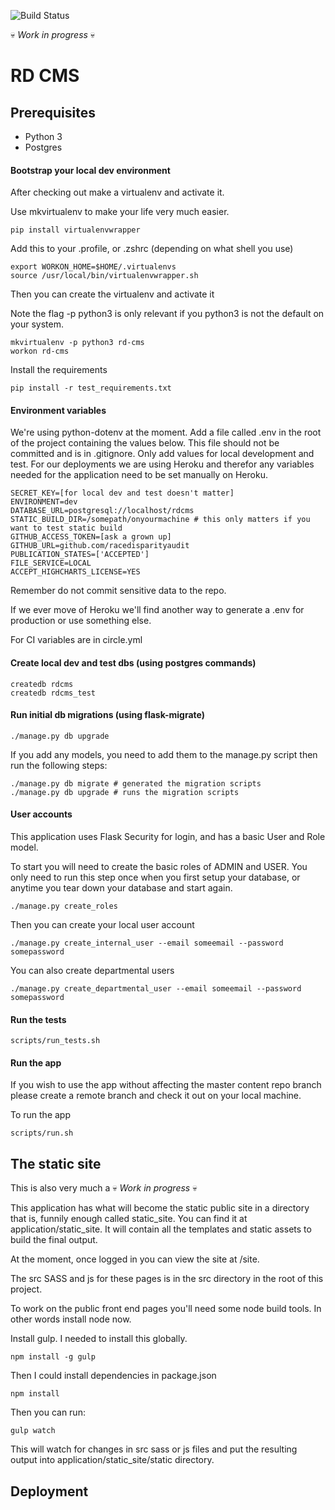 ![Build Status](https://circleci.com/gh/methods/rd_cms.svg?style=shield&circle-token=0ae822a0f946160095ed880b97c5c012de899155)

:skull: *Work in progress* :skull:

# RD CMS

## Prerequisites

- Python 3
- Postgres

#### Bootstrap your local dev environment

After checking out make a virtualenv and activate it.

Use mkvirtualenv to make your life very much easier.

```
pip install virtualenvwrapper
```

Add this to your .profile, or .zshrc (depending on what shell you use)

```
export WORKON_HOME=$HOME/.virtualenvs
source /usr/local/bin/virtualenvwrapper.sh
```
Then you can create the virtualenv and activate it

Note the flag -p python3 is only relevant if you python3 is not the default on your system.

```
mkvirtualenv -p python3 rd-cms
workon rd-cms
```

Install the requirements

```
pip install -r test_requirements.txt
```

#### Environment variables

We're using python-dotenv at the moment. Add a file called .env in the root of the project
containing the values below. This file should not be committed and is in .gitignore. Only add
values for local development and test. For our deployments we are using Heroku and therefor any
variables needed for the application need to be set manually on Heroku.

```
SECRET_KEY=[for local dev and test doesn't matter]
ENVIRONMENT=dev
DATABASE_URL=postgresql://localhost/rdcms
STATIC_BUILD_DIR=/somepath/onyourmachine # this only matters if you want to test static build
GITHUB_ACCESS_TOKEN=[ask a grown up]
GITHUB_URL=github.com/racedisparityaudit
PUBLICATION_STATES=['ACCEPTED']
FILE_SERVICE=LOCAL
ACCEPT_HIGHCHARTS_LICENSE=YES
```

Remember do not commit sensitive data to the repo.

If we ever move of Heroku we'll find another way to generate a .env for production or use something else.

For CI variables are in circle.yml


#### Create local dev and test dbs (using postgres commands)

```
createdb rdcms
createdb rdcms_test
```

#### Run initial db migrations (using flask-migrate)
```
./manage.py db upgrade
```

If you add any models, you need to add them to the manage.py script then run the following steps:

```
./manage.py db migrate # generated the migration scripts
./manage.py db upgrade # runs the migration scripts
```

#### User accounts

This application uses Flask Security for login, and has a basic User and Role model.

To start you will  need to create the basic roles of ADMIN and USER. You only need to run this step once when
you first setup your database, or anytime you tear down your database and start again.
```
./manage.py create_roles
```

Then you can create your local user account

```
./manage.py create_internal_user --email someemail --password somepassword
```

You can also create departmental users

```
./manage.py create_departmental_user --email someemail --password somepassword
```


#### Run the tests

```
scripts/run_tests.sh
```

#### Run the app

If you wish to use the app without affecting the master content repo branch please create a remote branch
 and check it out on your local machine.

To run the app
```
scripts/run.sh
```

## The static site

This is also very much a :skull: *Work in progress* :skull:

This application has what will become the static public site in a directory that is, funnily
enough called static_site. You can find it at application/static_site. It will contain
all the templates and static assets to build the final output.

At the moment, once logged in you can view the site at /site.

The src SASS and js for these pages is in the src directory in the root of this project.

To work on the public front end pages you'll need some node build tools. In other words
install node now.

Install gulp. I needed to install this globally.

```
npm install -g gulp
```

Then I could install dependencies in package.json

```
npm install
```

Then you can run:

```
gulp watch
```

This will watch for changes in src sass or js files and put the resulting output into
application/static_site/static directory.



## Deployment


